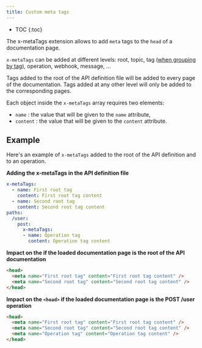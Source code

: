```yaml
---
title: Custom meta tags
---
```


- TOC
{:toc}

The x-metaTags extension allows to add `meta` tags to the `head` of a documentation page.

`x-metaTags` can be added at different levels: root, topic, tag ([when grouping by tag](/help/customization-options/operations-navigation/#group-operations-by-tag)), operation, webhook, message, ...

Tags added to the root of the API definition file will be added to every page of the documentation. Tags added at any other level will only be added to the corresponding pages.

Each object inside the `x-metaTags` array requires two elements:
- `name` : the value that will be given to the `name` attribute,
- `content` : the value that will be given to the `content` attribute.

## Example
Here's an example of `x-metaTags` added to the root of the API definition and to an operation.

**Adding the x-metaTags in the API definition file**
```yaml
x-metaTags:
  - name: First root tag
    content: First root tag content
  - name: Second root tag
    content: Second root tag content
paths:
  /user:
    post:
      x-metaTags:
      - name: Operation tag
        content: Operation tag content
```

**Impact on the <head> if the loaded documentation page is the root of the API documentation**
```html
<head>
  <meta name="First root tag" content="First root tag content" />
  <meta name="Second root tag" content="Second root tag content" />
</head>
```

**Impact on the `<head>` if the loaded documentation page is the POST /user operation**
```html
<head>
  <meta name="First root tag" content="First root tag content" />
  <meta name="Second root tag" content="Second root tag content" />
  <meta name="Operation tag" content="Operation tag content" />
</head>
```
